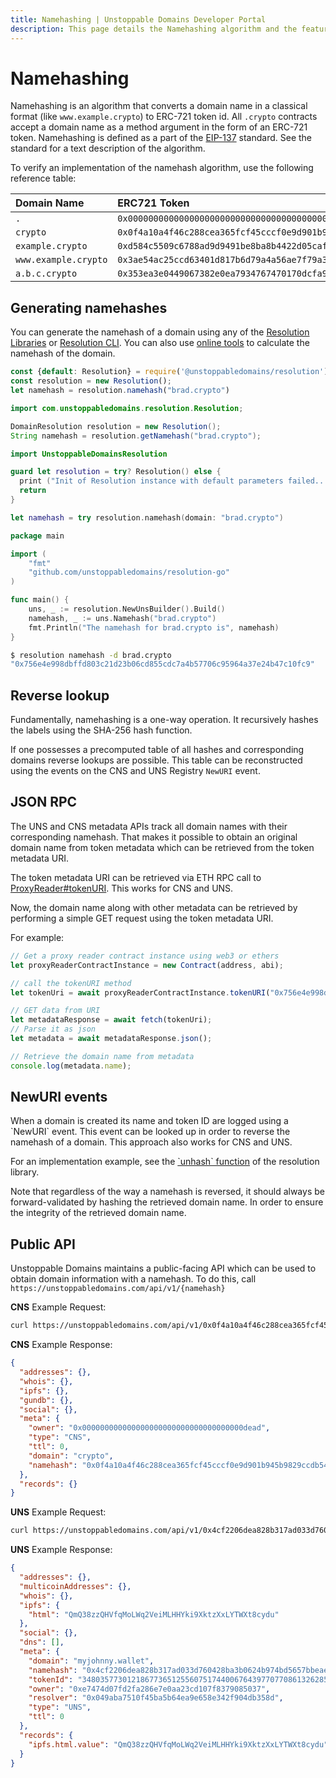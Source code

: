 ```yaml
---
title: Namehashing | Unstoppable Domains Developer Portal
description: This page details the Namehashing algorithm and the features of the ERC-721 token standard.
---
```


# Namehashing

Namehashing is an algorithm that converts a domain name in a classical format \(like `www.example.crypto`\) to ERC-721 token id. All `.crypto` contracts accept a domain name as a method argument in the form of an ERC-721 token. Namehashing is defined as a part of the [EIP-137](https://github.com/ethereum/EIPs/blob/master/EIPS/eip-137.md#namehash-algorithm) standard. See the standard for a text description of the algorithm.

To verify an implementation of the namehash algorithm, use the following reference table:

| Domain Name | ERC721 Token |
| :--- | :--- |
| `.` | `0x0000000000000000000000000000000000000000000000000000000000000000` |
| `crypto` | `0x0f4a10a4f46c288cea365fcf45cccf0e9d901b945b9829ccdb54c10dc3cb7a6f` |
| `example.crypto` | `0xd584c5509c6788ad9d9491be8ba8b4422d05caf62674a98fbf8a9988eeadfb7e` |
| `www.example.crypto` | `0x3ae54ac25ccd63401d817b6d79a4a56ae7f79a332fe77a98fa0c9d10adf9b2a1` |
| `a.b.c.crypto` | `0x353ea3e0449067382e0ea7934767470170dcfa9c49b1be0fe708adc4b1f9cf13` |

## Generating namehashes

You can generate the namehash of a domain using any of the [Resolution Libraries](/developer-toolkit/resolution-integration-methods/resolution-libraries/libraries-overview.md) or [Resolution CLI](/developer-toolkit/resolution-integration-methods/resolution-cli.md). You can also use [online tools](https://swolfeyes.github.io/ethereum-namehash-calculator/) to calculate the namehash of the domain.

```javascript JavaScript
const {default: Resolution} = require('@unstoppabledomains/resolution');
const resolution = new Resolution();
let namehash = resolution.namehash("brad.crypto")
```

```java Java
import com.unstoppabledomains.resolution.Resolution;

DomainResolution resolution = new Resolution();
String namehash = resolution.getNamehash("brad.crypto");
```

```swift Swift
import UnstoppableDomainsResolution

guard let resolution = try? Resolution() else {
  print ("Init of Resolution instance with default parameters failed...")
  return
}

let namehash = try resolution.namehash(domain: "brad.crypto")
```

```go Golang
package main

import (
    "fmt"
    "github.com/unstoppabledomains/resolution-go"
)

func main() {
    uns, _ := resolution.NewUnsBuilder().Build()
    namehash, _ := uns.Namehash("brad.crypto")
    fmt.Println("The namehash for brad.crypto is", namehash)
}
```
```bash Resolution CLI
$ resolution namehash -d brad.crypto
"0x756e4e998dbffd803c21d23b06cd855cdc7a4b57706c95964a37e24b47c10fc9"
```

## Reverse lookup

Fundamentally, namehashing is a one-way operation. It recursively hashes the labels using the SHA-256 hash function.

If one possesses a precomputed table of all hashes and corresponding domains reverse lookups are possible. This table can be reconstructed using the events on the CNS and UNS Registry `NewURI` event.

## JSON RPC

The UNS and CNS metadata APIs track all domain names with their corresponding namehash. That makes it possible to obtain an original domain name from token metadata which can be retrieved from the token metadata URI.

The token metadata URI can be retrieved via ETH RPC call to [ProxyReader\#tokenURI](https://github.com/unstoppabledomains/uns/blob/1ee37ef421bb9539b7254b9b0add5215c94282ec/contracts/ProxyReader.sol#L38). This works for CNS and UNS.

Now, the domain name along with other metadata can be retrieved by performing a simple GET request using the token metadata URI.

For example:

```javascript
// Get a proxy reader contract instance using web3 or ethers
let proxyReaderContractInstance = new Contract(address, abi);

// call the tokenURI method
let tokenUri = await proxyReaderContractInstance.tokenURI("0x756e4e998dbffd803c21d23b06cd855cdc7a4b57706c95964a37e24b47c10fc9");

// GET data from URI
let metadataResponse = await fetch(tokenUri);
// Parse it as json
let metadata = await metadataResponse.json();

// Retrieve the domain name from metadata
console.log(metadata.name);
```

## NewURI events

When a domain is created its name and token ID are logged using a \`NewURI\` event. This event can be looked up in order to reverse the namehash of a domain. This approach also works for CNS and UNS.

For an implementation example, see the [\`unhash\` function](https://github.com/unstoppabledomains/resolution/blob/221170af1ece1d97c02c86d6d1645d4c5761005e/src/Resolution.ts#L613) of the resolution library.

Note that regardless of the way a namehash is reversed, it should always be forward-validated by hashing the retrieved domain name. In order to ensure the integrity of the retrieved domain name.

## Public API

Unstoppable Domains maintains a public-facing API which can be used to obtain domain information with a namehash. To do this, call `https://unstoppabledomains.com/api/v1/{namehash}`

**CNS** Example Request:

```bash
curl https://unstoppabledomains.com/api/v1/0x0f4a10a4f46c288cea365fcf45cccf0e9d901b945b9829ccdb54c10dc3cb7a6f
```

**CNS** Example Response:

```json
{
  "addresses": {},
  "whois": {},
  "ipfs": {},
  "gundb": {},
  "social": {},
  "meta": {
    "owner": "0x000000000000000000000000000000000000dead",
    "type": "CNS",
    "ttl": 0,
    "domain": "crypto",
    "namehash": "0x0f4a10a4f46c288cea365fcf45cccf0e9d901b945b9829ccdb54c10dc3cb7a6f"
  },
  "records": {}
}
```

**UNS** Example Request:

```bash
curl https://unstoppabledomains.com/api/v1/0x4cf2206dea828b317ad033d760428ba3b0624b974bd5657bbeaef92d624e7b85
```

**UNS** Example Response:

```json
{
  "addresses": {},
  "multicoinAddresses": {},
  "whois": {},
  "ipfs": {
    "html": "QmQ38zzQHVfqMoLWq2VeiMLHHYki9XktzXxLYTWXt8cydu"
  },
  "social": {},
  "dns": [],
  "meta": {
    "domain": "myjohnny.wallet",
    "namehash": "0x4cf2206dea828b317ad033d760428ba3b0624b974bd5657bbeaef92d624e7b85",
    "tokenId": "34803577301218677365125560751744006764397707708613262855939915661234351799173",
    "owner": "0xe7474d07fd2fa286e7e0aa23cd107f8379085037",
    "resolver": "0x049aba7510f45ba5b64ea9e658e342f904db358d",
    "type": "UNS",
    "ttl": 0
  },
  "records": {
    "ipfs.html.value": "QmQ38zzQHVfqMoLWq2VeiMLHHYki9XktzXxLYTWXt8cydu"
  }
}
```

